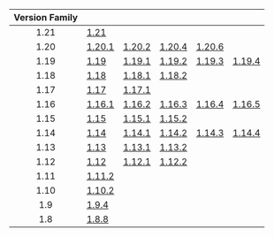| Version Family | | | | | |
|:---:|---|---|---|---|---|
| 1.21 | [1.21](https://github.com/BaldGang/spigot-build/releases/download/20240719/spigot-1.21.jar) | | | | |
| 1.20 | [1.20.1](https://github.com/BaldGang/spigot-build/releases/download/20240719/spigot-1.20.1.jar) | [1.20.2](https://github.com/BaldGang/spigot-build/releases/download/20240719/spigot-1.20.2.jar) | [1.20.4](https://github.com/BaldGang/spigot-build/releases/download/20240719/spigot-1.20.4.jar) | [1.20.6](https://github.com/BaldGang/spigot-build/releases/download/20240719/spigot-1.20.6.jar) | |
| 1.19 | [1.19](https://github.com/BaldGang/spigot-build/releases/download/20240719/spigot-1.19.jar) | [1.19.1](https://github.com/BaldGang/spigot-build/releases/download/20240719/spigot-1.19.1.jar) | [1.19.2](https://github.com/BaldGang/spigot-build/releases/download/20240719/spigot-1.19.2.jar) | [1.19.3](https://github.com/BaldGang/spigot-build/releases/download/20240719/spigot-1.19.3.jar) | [1.19.4](https://github.com/BaldGang/spigot-build/releases/download/20240719/spigot-1.19.4.jar) |
| 1.18 | [1.18](https://github.com/BaldGang/spigot-build/releases/download/20240719/spigot-1.18.jar) | [1.18.1](https://github.com/BaldGang/spigot-build/releases/download/20240719/spigot-1.18.1.jar) | [1.18.2](https://github.com/BaldGang/spigot-build/releases/download/20240719/spigot-1.18.2.jar) | | |
| 1.17 | [1.17](https://github.com/BaldGang/spigot-build/releases/download/20240719/spigot-1.17.jar) | [1.17.1](https://github.com/BaldGang/spigot-build/releases/download/20240719/spigot-1.17.1.jar) | | | |
| 1.16 | [1.16.1](https://github.com/BaldGang/spigot-build/releases/download/20240719/spigot-1.16.1.jar) | [1.16.2](https://github.com/BaldGang/spigot-build/releases/download/20240719/spigot-1.16.2.jar) | [1.16.3](https://github.com/BaldGang/spigot-build/releases/download/20240719/spigot-1.16.3.jar) | [1.16.4](https://github.com/BaldGang/spigot-build/releases/download/20240719/spigot-1.16.4.jar) | [1.16.5](https://github.com/BaldGang/spigot-build/releases/download/20240719/spigot-1.16.5.jar) |
| 1.15 | [1.15](https://github.com/BaldGang/spigot-build/releases/download/20240719/spigot-1.15.jar) | [1.15.1](https://github.com/BaldGang/spigot-build/releases/download/20240719/spigot-1.15.1.jar) | [1.15.2](https://github.com/BaldGang/spigot-build/releases/download/20240719/spigot-1.15.2.jar) | | |
| 1.14 | [1.14](https://github.com/BaldGang/spigot-build/releases/download/20240719/spigot-1.14.jar) | [1.14.1](https://github.com/BaldGang/spigot-build/releases/download/20240719/spigot-1.14.1.jar) | [1.14.2](https://github.com/BaldGang/spigot-build/releases/download/20240719/spigot-1.14.2.jar) | [1.14.3](https://github.com/BaldGang/spigot-build/releases/download/20240719/spigot-1.14.3.jar) | [1.14.4](https://github.com/BaldGang/spigot-build/releases/download/20240719/spigot-1.14.4.jar) |
| 1.13 | [1.13](https://github.com/BaldGang/spigot-build/releases/download/20240719/spigot-1.13.jar) | [1.13.1](https://github.com/BaldGang/spigot-build/releases/download/20240719/spigot-1.13.1.jar) | [1.13.2](https://github.com/BaldGang/spigot-build/releases/download/20240719/spigot-1.13.2.jar) | | |
| 1.12 | [1.12](https://github.com/BaldGang/spigot-build/releases/download/20240719/spigot-1.12.jar) | [1.12.1](https://github.com/BaldGang/spigot-build/releases/download/20240719/spigot-1.12.1.jar) | [1.12.2](https://github.com/BaldGang/spigot-build/releases/download/20240719/spigot-1.12.2.jar) | | |
| 1.11 | [1.11.2](https://github.com/BaldGang/spigot-build/releases/download/20240719/spigot-1.11.2.jar) | | | | |
| 1.10 | [1.10.2](https://github.com/BaldGang/spigot-build/releases/download/20240719/spigot-1.10.2.jar) | | | | |
| 1.9 | [1.9.4](https://github.com/BaldGang/spigot-build/releases/download/20240719/spigot-1.9.4.jar) | | | | |
| 1.8 | [1.8.8](https://github.com/BaldGang/spigot-build/releases/download/20240719/spigot-1.8.8.jar) | | | | |
